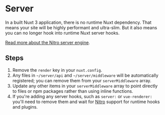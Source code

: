 # Server

In a built Nuxt 3 application, there is no runtime Nuxt dependency. That means your site will be highly performant and ultra-slim. But it also means you can no longer hook into runtime Nuxt server hooks.

[Read more about the Nitro server engine](/docs/guide/concepts/server-engine).

## Steps

1. Remove the `render` key in your `nuxt.config`.
1. Any files in `~/server/api` and `~/server/middleware` will be automatically registered; you can remove them from your `serverMiddleware` array.
1. Update any other items in your `serverMiddleware` array to point directly to files or npm packages rather than using inline functions.
1. If you're adding any server hooks, such as `server:` or `vue-renderer:` you'll need to remove them and wait for [Nitro](https://github.com/unjs/nitro) support for runtime hooks and plugins.
